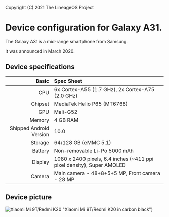 Copyright (C) 2021 The LineageOS Project

Device configuration for Galaxy A31.
=========================================

The Galaxy A31 is a mid-range smartphone from Samsung.

It was announced in March 2020.

## Device specifications

Basic   | Spec Sheet
-------:|:-------------------------
CPU     | 6x Cortex-A55 (1.7 GHz), 2x Cortex-A75 (2.0 GHz)
Chipset | MediaTek Helio P65 (MT6768)
GPU     | Mali-G52
Memory  | 4 GB RAM
Shipped Android Version | 10.0
Storage | 64/128 GB (eMMC 5.1)
Battery | Non-removable Li-Po 5000 mAh
Display | 1080 x 2400 pixels, 6.4 inches (~411 ppi pixel density), Super AMOLED
Camera  | Main camera - 48+8+5+5 MP, Front camera - 28 MP

## Device picture

![Xiaomi Mi 9T/Redmi K20]([https://www.kcell.kz/shop/media/products/galaxy_a31_black.jpg]) "Xiaomi Mi 9T/Redmi K20 in carbon black")
